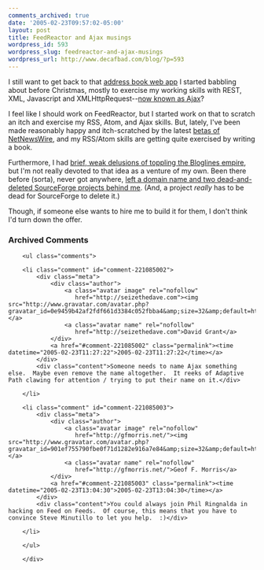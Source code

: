 ```yaml
---
comments_archived: true
date: '2005-02-23T09:57:02-05:00'
layout: post
title: FeedReactor and Ajax musings
wordpress_id: 593
wordpress_slug: feedreactor-and-ajax-musings
wordpress_url: http://www.decafbad.com/blog/?p=593
---
```

I still want to get back to that [address book web app][abook] I started babbling about before Christmas, mostly to exercise my working skills with REST, XML, Javascript and XMLHttpRequest--[now known as Ajax][ajax]?

[ajax]:http://www.adaptivepath.com/publications/essays/archives/000385.php
[abook]:http://www.decafbad.com/blog/2004/12/23/abook1

I feel like I should work on FeedReactor, but I started work on that to scratch an itch and  exercise my RSS, Atom, and Ajax skills.  But, lately, I've been made reasonably happy and itch-scratched by the latest [betas of NetNewsWire][nnwb], and my RSS/Atom skills are getting quite exercised by writing a book.  

Furthermore, I had [brief, weak delusions of toppling the Bloglines empire][biz], but I'm not really devoted to that idea as a venture of my own.  Been there before (sorta), never got anywhere, [left a domain name and two dead-and-deleted SourceForge projects behind me][iai].  (And, a project *really* has to be dead for SourceForge to delete it.)  

Though, if someone else wants to hire me to build it for them, I don't think I'd turn down the offer.

[iai]: http://www.decafbad.com/blog/2002/08/26/ooobeh
[biz]:http://www.decafbad.com/blog/2004/09/20/bootstrapping_out_into_open_space
[nnwb]:http://ranchero.com/netnewswire/beta.php

<div id="comments" class="comments archived-comments">
            <h3>Archived Comments</h3>
            
        <ul class="comments">
            
        <li class="comment" id="comment-221085002">
            <div class="meta">
                <div class="author">
                    <a class="avatar image" rel="nofollow" 
                       href="http://seizethedave.com"><img src="http://www.gravatar.com/avatar.php?gravatar_id=0e9459b42af2fdf661d3384c052fbba4&amp;size=32&amp;default=http://mediacdn.disqus.com/1320279820/images/noavatar32.png"/></a>
                    <a class="avatar name" rel="nofollow" 
                       href="http://seizethedave.com">David Grant</a>
                </div>
                <a href="#comment-221085002" class="permalink"><time datetime="2005-02-23T11:27:22">2005-02-23T11:27:22</time></a>
            </div>
            <div class="content">Someone needs to name Ajax something else.  Maybe even remove the name altogether.  It reeks of Adaptive Path clawing for attention / trying to put their name on it.</div>
            
        </li>
    
        <li class="comment" id="comment-221085003">
            <div class="meta">
                <div class="author">
                    <a class="avatar image" rel="nofollow" 
                       href="http://gfmorris.net/"><img src="http://www.gravatar.com/avatar.php?gravatar_id=901ef755790fbe0f71d1282e916a7e84&amp;size=32&amp;default=http://mediacdn.disqus.com/1320279820/images/noavatar32.png"/></a>
                    <a class="avatar name" rel="nofollow" 
                       href="http://gfmorris.net/">Geof F. Morris</a>
                </div>
                <a href="#comment-221085003" class="permalink"><time datetime="2005-02-23T13:04:30">2005-02-23T13:04:30</time></a>
            </div>
            <div class="content">You could always join Phil Ringnalda in hacking on Feed on Feeds.  Of course, this means that you have to convince Steve Minutillo to let you help.  :)</div>
            
        </li>
    
        </ul>
    
        </div>
    